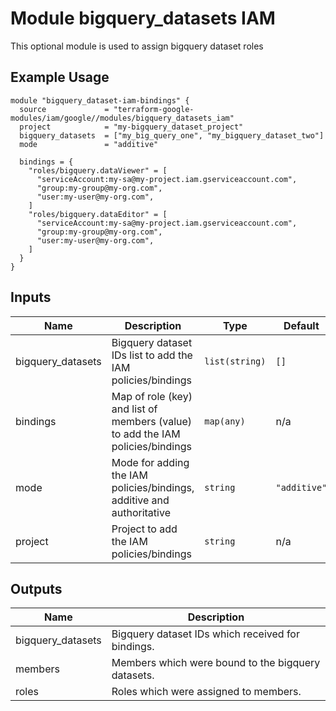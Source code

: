 # Module bigquery_datasets IAM

This optional module is used to assign bigquery dataset roles

## Example Usage
```
module "bigquery_dataset-iam-bindings" {
  source             = "terraform-google-modules/iam/google//modules/bigquery_datasets_iam"
  project            = "my-bigquery_dataset_project"
  bigquery_datasets  = ["my_big_query_one", "my_bigquery_dataset_two"]
  mode               = "additive"

  bindings = {
    "roles/bigquery.dataViewer" = [
      "serviceAccount:my-sa@my-project.iam.gserviceaccount.com",
      "group:my-group@my-org.com",
      "user:my-user@my-org.com",
    ]
    "roles/bigquery.dataEditor" = [
      "serviceAccount:my-sa@my-project.iam.gserviceaccount.com",
      "group:my-group@my-org.com",
      "user:my-user@my-org.com",
    ]
  }
}
```

<!-- BEGINNING OF PRE-COMMIT-TERRAFORM DOCS HOOK -->
## Inputs

| Name | Description | Type | Default | Required |
|------|-------------|------|---------|:--------:|
| bigquery\_datasets | Bigquery dataset IDs list to add the IAM policies/bindings | `list(string)` | `[]` | no |
| bindings | Map of role (key) and list of members (value) to add the IAM policies/bindings | `map(any)` | n/a | yes |
| mode | Mode for adding the IAM policies/bindings, additive and authoritative | `string` | `"additive"` | no |
| project | Project to add the IAM policies/bindings | `string` | n/a | yes |

## Outputs

| Name | Description |
|------|-------------|
| bigquery\_datasets | Bigquery dataset IDs which received for bindings. |
| members | Members which were bound to the bigquery datasets. |
| roles | Roles which were assigned to members. |

<!-- END OF PRE-COMMIT-TERRAFORM DOCS HOOK -->
